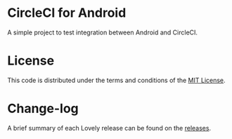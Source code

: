 # CircleCI for Android

A simple project to test integration between Android and CircleCI.

# License

This code is distributed under the terms and conditions of the [MIT License](LICENSE).

# Change-log

A brief summary of each Lovely release can be found on the [releases](https://github.com/Bruno-Furtado/circleci-android/releases).
